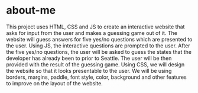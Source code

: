 # about-me
This project uses HTML, CSS and JS to create an interactive website that asks for input from the user and makes a guessing game out of it.
The website will guess answers for five yes/no questions which are presented to the user. Using JS, the interactive questions are prompted to the user. After the five yes/no questions, the user will be asked to guess the states that the developer has already been to prior to Seattle. The user will be then provided with the result of the guessing game.
Using CSS, we will design the website so that it looks presentable to the user. We will be using borders, margins, paddle, font style, color, background and other features to improve on the layout of the website.
